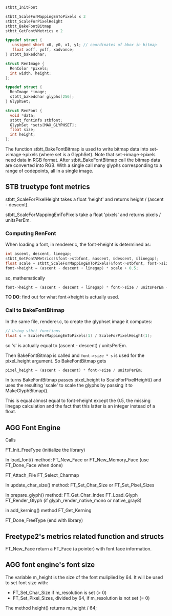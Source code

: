 ```c
stbtt_InitFont

stbtt_ScaleForMappingEmToPixels x 3
stbtt_ScaleForPixelHeight
stbtt_BakeFontBitmap
stbtt_GetFontVMetrics x 2

typedef struct {
   unsigned short x0, y0, x1, y1; // coordinates of bbox in bitmap
   float xoff, yoff, xadvance;
} stbtt_bakedchar;

struct RenImage {
  RenColor *pixels;
  int width, height;
};

typedef struct {
  RenImage *image;
  stbtt_bakedchar glyphs[256];
} GlyphSet;

struct RenFont {
  void *data;
  stbtt_fontinfo stbfont;
  GlyphSet *sets[MAX_GLYPHSET];
  float size;
  int height;
};

```

The function stbtt_BakeFontBitmap is used to write bitmap data into set->image->pixels (where set is a GlyphSet).
Note that set->image->pixels need data in RGB format. After stbtt_BakeFontBitmap call the bitmap data are converted into RGB.
With a single call many glyphs corresponding to a range of codepoints, all in a
single image.

## STB truetype font metrics

stbtt_ScaleForPixelHeight takes a float 'height' and returns height / (ascent - descent).

stbtt_ScaleForMappingEmToPixels take a float 'pixels' and returns pixels / unitsPerEm.

### Computing RenFont

When loading a font, in renderer.c, the font->height is determined as:

```c
int ascent, descent, linegap;
stbtt_GetFontVMetrics(&font->stbfont, &ascent, &descent, &linegap);
float scale = stbtt_ScaleForMappingEmToPixels(&font->stbfont, font->size);
font->height = (ascent - descent + linegap) * scale + 0.5;
```

so, mathematically

```c
font->height = (ascent - descent + linegap) * font->size / unitsPerEm + 0.5;
```

**TO DO**: find out for what font->height is actually used.

### Call to BakeFontBitmap

In the same file, renderer.c, to create the glyphset image it computes:

```c
// Using stbtt functions
float s = ScaleForMappingEmToPixels(1) / ScaleForPixelHeight(1);
```

so 's' is actually equal to (ascent - descent) / unitsPerEm.

Then BakeFontBitmap is called and `font->size * s` is used for the pixel_height argument.
So BakeFontBitmap gets

```c
pixel_height = (ascent - descent) * font->size / unitsPerEm;
```

In turns BakeFontBitmap passes pixel_height to ScaleForPixelHeight() and uses the
resulting 'scale' to scale the glyphs by passing it to MakeGlyphBitmap().

This is equal almost equal to font->height except the 0.5, the missing linegap calculation
and the fact that this latter is an integer instead of a float.

## AGG Font Engine

Calls

FT_Init_FreeType (initialize the library)

In load_font() method:
FT_New_Face or FT_New_Memory_Face (use FT_Done_Face when done)

FT_Attach_File
FT_Select_Charmap

In update_char_size() method:
FT_Set_Char_Size or FT_Set_Pixel_Sizes

In prepare_glyph() method:
FT_Get_Char_Index
FT_Load_Glyph
FT_Render_Glyph (if glyph_render_native_mono or native_gray8) 

in add_kerning() method
FT_Get_Kerning

FT_Done_FreeType (end with library)

## Freetype2's metrics related function and structs

FT_New_Face return a FT_Face (a pointer) with font face information.

## AGG font engine's font size

The variable m_height is the size of the font muliplied by 64.
It will be used to set font size with:

- FT_Set_Char_Size if m_resolution is set (> 0)
- FT_Set_Pixel_Sizes, divided by 64, if m_resolution is not set (= 0)

The method height() returns m_height / 64;
